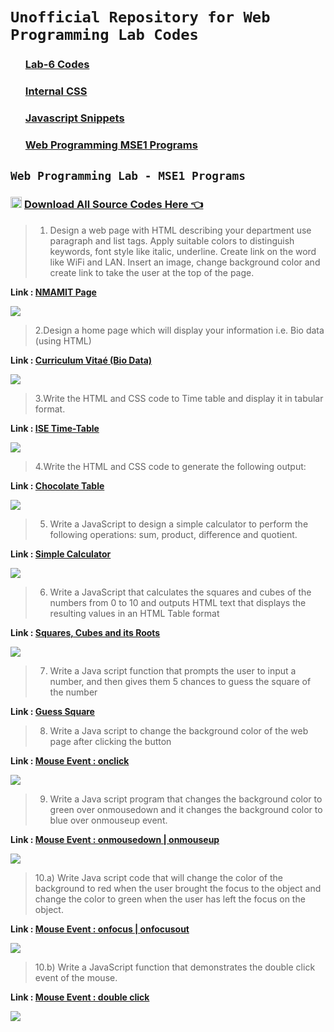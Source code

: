 # `Unofficial Repository for Web Programming Lab Codes`

<div>

<ul>
  
  <h3><a href="https://github.com/sachindsilva16/WebP-Lab-Code/tree/main/lab6">Lab-6 Codes</a></h3>
    <h3><a href="https://github.com/sachindsilva16/WebP-Lab-Code/tree/main/Internal-CSS">Internal CSS</a></h3>
    <h3><a href="https://github.com/sachindsilva16/WebP-Lab-Code/tree/main/javascript%20II">Javascript Snippets</a></h3>
    <h3><a href="https://github.com/sachindsilva16/WebP-Lab-Code/blob/main/WEB_MSE01/">Web Programming MSE1 Programs</a>
      <!--<h3><img src="https://github.com/sachindsilva16/WebP-Lab-Codes/blob/gh-pages/logos/zip.png?raw=true" height="18" width="18" style="margin-right:4px;"><a href="https://sachindsilva16.github.io/WebP-Lab-Codes/WEB_MSE01.rar">Source Code</a></h3>-->
      
      
</ul>
  
  ## `Web Programming Lab - MSE1 Programs`

<div>
  
<h3><img src="https://github.com/sachindsilva16/WebP-Lab-Codes/blob/gh-pages/logos/zip.png?raw=true" height="18" width="18" style="margin-right:4px;"><a href="https://sachindsilva16.github.io/WebP-Lab-Codes/WEB_MSE01.rar">Download All Source Codes Here 👈 </a></h3>

</div>

> 1. Design a web page with HTML describing your department use paragraph
and list tags. Apply suitable colors to distinguish keywords, font style like
italic, underline. Create link on the word like WiFi and LAN. Insert an
image, change background color and create link to take the user at the
top of the page.


  <strong>Link : 
  <a href="https://github.com/sachindsilva16/WebP-Lab-Codes/blob/main/WEB_MSE01/nmamit_page.html">NMAMIT Page</a></strong>
  <div>
  <img src="https://github.com/sachindsilva16/WebP-Lab-Codes/blob/main/WEB_MSE01/img/nmamit_page.png">
  </div>

 
 
 > 2.Design a home page which will display your information i.e. Bio data
(using HTML)

<strong>Link : 
  <a href="https://github.com/sachindsilva16/WebP-Lab-Codes/blob/main/WEB_MSE01/cv.html">Curriculum Vitaé (Bio Data)</a></strong>
  <div>
  <img src="https://github.com/sachindsilva16/WebP-Lab-Codes/blob/main/WEB_MSE01/img/cv.png">
  </div>
 </div>

> 3.Write the HTML and CSS code to Time table and display it in tabular
format.

<strong>Link : 
  <a href="https://github.com/sachindsilva16/WebP-Lab-Codes/blob/main/WEB_MSE01/ise_time_table.html">ISE Time-Table</a></strong>
  <div>
  <img src="https://github.com/sachindsilva16/WebP-Lab-Codes/blob/main/WEB_MSE01/img/ise_tt.png">
  </div>

> 4.Write the HTML and CSS code to generate the following output:

<strong>Link : 
  <a href="">Chocolate Table</a></strong>
  <div>
  <img src="https://github.com/sachindsilva16/WebP-Lab-Codes/blob/main/WEB_MSE01/img/chocolate.png">
  </div>

> 5. Write a JavaScript to design a simple calculator to perform the 
following operations: sum, product, difference and quotient.


  <strong>Link : 
  <a href="https://github.com/sachindsilva16/WebP-Lab-Code/blob/main/WEB_MSE01/01_EJS.html">Simple Calculator</a></strong>
  <div>
  <img src="https://github.com/sachindsilva16/WebP-Lab-Code/blob/main/WEB_MSE01/img/01.png">
  </div>
 

> 6. Write a JavaScript that calculates the squares and cubes of the 
numbers from 0 to 10 and outputs HTML text that displays the resulting
values in an HTML Table format


  <strong>Link :
  <a href="https://github.com/sachindsilva16/WebP-Lab-Code/blob/main/WEB_MSE01/02_EJS.html">Squares, Cubes and its Roots</a></strong>
  <div>
  <img src="https://github.com/sachindsilva16/WebP-Lab-Code/blob/main/WEB_MSE01/img/02.png">
  </div>


> 7. Write a Java script function that prompts the user to input a number, 
and then gives them 5 chances to guess the square of the number

<div>
  <strong>Link : 
  <a href="https://github.com/sachindsilva16/WebP-Lab-Code/blob/main/WEB_MSE01/03_EJS.html">Guess Square</a></strong>
 </div>


> 8. Write a Java script to change the background color of the web page 
after clicking the button


  <strong>Link : 
  <a href="https://github.com/sachindsilva16/WebP-Lab-Code/blob/main/WEB_MSE01/05_EJS.html">Mouse Event : onclick</a></strong>
  <div>
  <img src="https://github.com/sachindsilva16/WebP-Lab-Code/blob/main/WEB_MSE01/img/05.png">
  </div>

 
> 9. Write a Java script program that changes the background color to
green over onmousedown and it changes the background color to blue
over onmouseup event.

  <strong>Link :
  <a href="https://github.com/sachindsilva16/WebP-Lab-Code/blob/main/WEB_MSE01/04_EJS.html">Mouse Event : onmousedown | onmouseup</a></strong>
  <div>
  <img src="https://github.com/sachindsilva16/WebP-Lab-Code/blob/main/WEB_MSE01/img/04.png">
  </div>




> 10.a) Write Java script code that will change the color of the background to
red when the user brought the focus to the object and change the color
to green when the user has left the focus on the object.


  <strong>Link :
  <a href="https://github.com/sachindsilva16/WebP-Lab-Code/blob/main/WEB_MSE01/06_EJS.html">Mouse Event : onfocus | onfocusout</a></strong>
  <div>
  <img src="https://github.com/sachindsilva16/WebP-Lab-Code/blob/main/WEB_MSE01/img/06.png">
  </div>



> 10.b) Write a JavaScript function that demonstrates the double click event 
of the mouse.


  <strong>Link :
  <a href="https://github.com/sachindsilva16/WebP-Lab-Code/blob/main/WEB_MSE01/07_EJS.html">Mouse Event : double click</a> </strong>
  <div>
  <img src="https://github.com/sachindsilva16/WebP-Lab-Code/blob/main/WEB_MSE01/img/07.png">
  </div>



